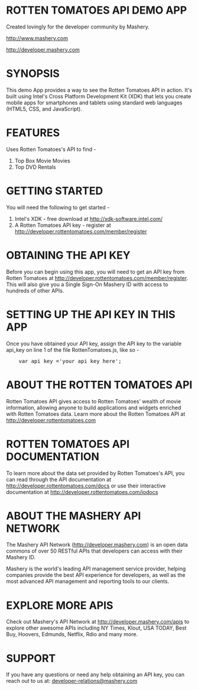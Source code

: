 ROTTEN TOMATOES API DEMO APP
==================================================================
Created lovingly for the developer community by Mashery.

http://www.mashery.com

http://developer.mashery.com


SYNOPSIS
==================================================================
This demo App provides a way to see the Rotten Tomatoes API in action. 
It's built using Intel's Cross Platform Development Kit (XDK) 
that lets you create mobile apps for smartphones and tablets using
standard web languages (HTML5, CSS, and JavaScript).



FEATURES
==================================================================
Uses Rotten Tomatoes's API to find -

1. Top Box Movie Movies
2. Top DVD Rentals



GETTING STARTED
==================================================================
You will need the following to get started -

1. Intel's XDK - free download at http://xdk-software.intel.com/
2. A Rotten Tomatoes API key - register at http://developer.rottentomatoes.com/member/register 



OBTAINING THE API KEY
==================================================================
Before you can begin using this app, you will need to get an API 
key from Rotten Tomatoes at http://developer.rottentomatoes.com/member/register. 
This will also give you a Single Sign-On Mashery ID with access to hundreds
of other APIs.


SETTING UP THE API KEY IN THIS APP
==================================================================
Once you have obtained your API key, assign the API key to the 
variable api_key on line 1 of the file RottenTomatoes.js, like so -

<pre>
	var api_key ='your_api_key_here';
</pre>

ABOUT THE ROTTEN TOMATOES API
==================================================================
Rotten Tomatoes API gives access to Rotten Tomatoes' wealth of movie 
information, allowing anyone to build applications and widgets enriched 
with Rotten Tomatoes data. Learn more about the Rotten Tomatoes API at 
http://developer.rottentomatoes.com


ROTTEN TOMATOES API DOCUMENTATION
==================================================================
To learn more about the data set provided by Rotten Tomatoes's API, you can 
read through the API documentation at http://developer.rottentomatoes.com/docs
or use their interactive documentation at http://developer.rottentomatoes.com/iodocs


ABOUT THE MASHERY API NETWORK
==================================================================
The Mashery API Network (http://developer.mashery.com) is an open
data commons of over 50 RESTful APIs that developers can access 
with their Mashery ID.  

Mashery is the world's leading API management service provider, helping 
companies provide the best API experience for developers, as well as 
the most advanced API management and reporting tools to our clients. 


EXPLORE MORE APIS
==================================================================
Check out Mashery's API Network at http://developer.mashery.com/apis
to explore other awesome APIs including NY Times, Klout, USA TODAY, 
Best Buy, Hoovers, Edmunds, Netflix, Rdio and many more. 


SUPPORT
==================================================================
If you have any questions or need any help obtaining an API key, 
you can reach out to us at: developer-relations@mashery.com
